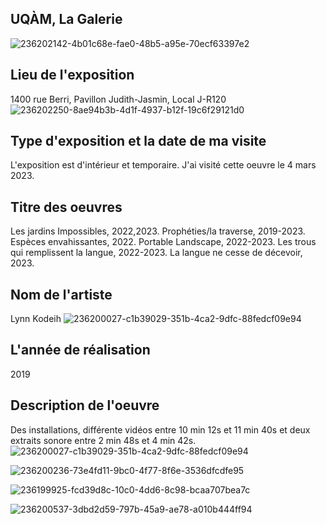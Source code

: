 ## UQÀM, La Galerie ##

![236202142-4b01c68e-fae0-48b5-a95e-70ecf63397e2](https://user-images.githubusercontent.com/112189073/236202788-f6386819-1d18-4e8f-a2eb-e317c4dd6636.jpg)

## Lieu de l'exposition ##
1400 rue Berri, Pavillon Judith-Jasmin, Local J-R120
![236202250-8ae94b3b-4d1f-4937-b12f-19c6f29121d0](https://user-images.githubusercontent.com/112189073/236203348-a17556df-9921-451d-b72e-206be7015fea.jpg)

## Type d'exposition et la date de ma visite ##
L'exposition est d'intérieur et temporaire. J'ai visité cette oeuvre le 4 mars 2023.

## Titre des oeuvres ##
Les jardins Impossibles, 2022,2023. Prophéties/la traverse, 2019-2023. Espèces envahissantes, 2022. Portable Landscape, 2022-2023. Les trous qui remplissent la langue, 2022-2023. La langue ne cesse de décevoir, 2023.

## Nom de l'artiste ##

Lynn Kodeih
![236200027-c1b39029-351b-4ca2-9dfc-88fedcf09e94](https://user-images.githubusercontent.com/112189073/236206205-dca49ea6-39f6-44fc-b299-ba3110985f81.jpg)

## L'année de réalisation ##

2019

## Description de l'oeuvre ##

Des installations, différente vidéos entre 10 min 12s et 11 min 40s et deux extraits sonore entre 2 min 48s et 4 min 42s.
![236200027-c1b39029-351b-4ca2-9dfc-88fedcf09e94](https://user-images.githubusercontent.com/112189073/236207862-d7222f5b-70fa-4455-a9ff-31ad57072db9.jpg)

![236200236-73e4fd11-9bc0-4f77-8f6e-3536dfcdfe95](https://user-images.githubusercontent.com/112189073/236208505-e971bbb4-3745-486e-a8c7-7c0e156b0134.jpg)

![236199925-fcd39d8c-10c0-4dd6-8c98-bcaa707bea7c](https://user-images.githubusercontent.com/112189073/236208625-6a6f198c-7b54-4233-bc3c-7adbb3d7890c.jpg)

![236200537-3dbd2d59-797b-45a9-ae78-a010b444ff94](https://user-images.githubusercontent.com/112189073/236208702-4e5bbc36-3beb-462a-9862-ad2037ee9e32.jpg)
